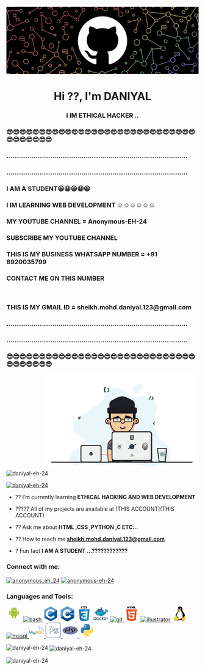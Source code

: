 ![logo](https://github.com/Daniyal-EH-24/DANIYAL-EH-24/blob/main/4.jpg)
<h1 align="center">Hi ??, I'm DANIYAL</h1>
<h3 align="center">I IM ETHICAL HACKER ..</h3>
<h3 align="left">😎😎😎😎😎😎😎😎😎😎😎😎😎😎😎😎😎😎😎😎😎😎😎😎😎😎😎😎😎😎😎😎😎😎😎😎</h3>
<h3 align="left">.......................................................................................</h3>
<h3 align="left">.......................................................................................</h3>
<h3 align="left">I AM A STUDENT😀😀😀😀😀</h3>

<h3 align="left">I IM LEARNING WEB DEVELOPMENT ☺☺☺☺☺☺</h3>

<h3 align="left">MY YOUTUBE CHANNEL = Anonymous-EH-24</h3>
<h3 align="left">SUBSCRIBE MY YOUTUBE CHANNEL</h3>
<h3 align="left">THIS IS MY BUSINESS WHATSAPP NUMBER = +91 8920035799 </h3>
<h3 align="left">CONTACT ME ON THIS NUMBER</h3>


<BR>
<h3 align="left">THIS IS MY GMAIL ID = sheikh.mohd.daniyal.123@gmail.com</h3>
<h3 align="left">.......................................................................................</h3>
<h3 align="left">.......................................................................................</h3>
<h3 align="left">😎😎😎😎😎😎😎😎😎😎😎😎😎😎😎😎😎😎😎😎😎😎😎😎😎😎😎😎😎😎😎😎😎😎😎😎</h3>

<img align="right" alt="coding" width="400" autoplay src="https://raw.githubusercontent.com/AlaeddineMessadi/AlaeddineMessadi/main/web-developer-chilling.gif">
<p align="left"> <img src="https://komarev.com/ghpvc/?username=daniyal-eh-24&label=Profile%20views&color=0e75b6&style=flat" alt="daniyal-eh-24" /> </p>

<p align="left"> <a href="https://github.com/ryo-ma/github-profile-trophy"><img src="https://github-profile-trophy.vercel.app/?username=daniyal-eh-24" alt="daniyal-eh-24" /></a> </p>

- ?? I’m currently learning **ETHICAL HACKING AND WEB DEVELOPMENT**

- ????? All of my projects are available at [THIS ACCOUNT](THIS ACCOUNT)

- ?? Ask me about **HTML ,CSS ,PYTHON ,C ETC...**

- ?? How to reach me **sheikh.mohd.daniyal.123@gmail.com**

- ? Fun fact **I AM A STUDENT ...????????????**

<h3 align="left">Connect with me:</h3>
<p align="left">
<a href="https://instagram.com/anonymous_eh_24" target="blank"><img align="center" src="https://raw.githubusercontent.com/rahuldkjain/github-profile-readme-generator/master/src/images/icons/Social/instagram.svg" alt="anonymous_eh_24" height="30" width="40" /></a>
<a href="https://www.youtube.com/@Anonymous-EH-24" target="blank"><img align="center" src="https://raw.githubusercontent.com/rahuldkjain/github-profile-readme-generator/master/src/images/icons/Social/youtube.svg" alt="anonymous-eh-24" height="30" width="40" /></a>
</p>

<h3 align="left">Languages and Tools:</h3>
<p align="left"> <a href="https://developer.android.com" target="_blank" rel="noreferrer"> <img src="https://raw.githubusercontent.com/devicons/devicon/master/icons/android/android-original-wordmark.svg" alt="android" width="40" height="40"/> </a> <a href="https://www.gnu.org/software/bash/" target="_blank" rel="noreferrer"> <img src="https://www.vectorlogo.zone/logos/gnu_bash/gnu_bash-icon.svg" alt="bash" width="40" height="40"/> </a> <a href="https://www.cprogramming.com/" target="_blank" rel="noreferrer"> <img src="https://raw.githubusercontent.com/devicons/devicon/master/icons/c/c-original.svg" alt="c" width="40" height="40"/> </a> <a href="https://www.w3schools.com/cpp/" target="_blank" rel="noreferrer"> <img src="https://raw.githubusercontent.com/devicons/devicon/master/icons/cplusplus/cplusplus-original.svg" alt="cplusplus" width="40" height="40"/> </a> <a href="https://www.w3schools.com/css/" target="_blank" rel="noreferrer"> <img src="https://raw.githubusercontent.com/devicons/devicon/master/icons/css3/css3-original-wordmark.svg" alt="css3" width="40" height="40"/> </a> <a href="https://www.docker.com/" target="_blank" rel="noreferrer"> <img src="https://raw.githubusercontent.com/devicons/devicon/master/icons/docker/docker-original-wordmark.svg" alt="docker" width="40" height="40"/> </a> <a href="https://git-scm.com/" target="_blank" rel="noreferrer"> <img src="https://www.vectorlogo.zone/logos/git-scm/git-scm-icon.svg" alt="git" width="40" height="40"/> </a> <a href="https://www.w3.org/html/" target="_blank" rel="noreferrer"> <img src="https://raw.githubusercontent.com/devicons/devicon/master/icons/html5/html5-original-wordmark.svg" alt="html5" width="40" height="40"/> </a> <a href="https://www.adobe.com/in/products/illustrator.html" target="_blank" rel="noreferrer"> <img src="https://www.vectorlogo.zone/logos/adobe_illustrator/adobe_illustrator-icon.svg" alt="illustrator" width="40" height="40"/> </a> <a href="https://www.linux.org/" target="_blank" rel="noreferrer"> <img src="https://raw.githubusercontent.com/devicons/devicon/master/icons/linux/linux-original.svg" alt="linux" width="40" height="40"/> </a> <a href="https://www.microsoft.com/en-us/sql-server" target="_blank" rel="noreferrer"> <img src="https://www.svgrepo.com/show/303229/microsoft-sql-server-logo.svg" alt="mssql" width="40" height="40"/> </a> <a href="https://www.mysql.com/" target="_blank" rel="noreferrer"> <img src="https://raw.githubusercontent.com/devicons/devicon/master/icons/mysql/mysql-original-wordmark.svg" alt="mysql" width="40" height="40"/> </a> <a href="https://www.photoshop.com/en" target="_blank" rel="noreferrer"> <img src="https://raw.githubusercontent.com/devicons/devicon/master/icons/photoshop/photoshop-line.svg" alt="photoshop" width="40" height="40"/> </a> <a href="https://www.php.net" target="_blank" rel="noreferrer"> <img src="https://raw.githubusercontent.com/devicons/devicon/master/icons/php/php-original.svg" alt="php" width="40" height="40"/> </a> <a href="https://www.python.org" target="_blank" rel="noreferrer"> <img src="https://raw.githubusercontent.com/devicons/devicon/master/icons/python/python-original.svg" alt="python" width="40" height="40"/> </a> </p>

<p><img align="left" src="https://github-readme-stats.vercel.app/api/top-langs?username=daniyal-eh-24&show_icons=true&locale=en&layout=compact" alt="daniyal-eh-24" /></p>

<p>&nbsp;<img align="center" src="https://github-readme-stats.vercel.app/api?username=daniyal-eh-24&show_icons=true&locale=en" alt="daniyal-eh-24" /></p>

<p><img align="center" src="https://github-readme-streak-stats.herokuapp.com/?user=daniyal-eh-24&" alt="daniyal-eh-24" /></p>
